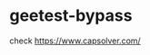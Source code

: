 # geetest-bypass
check https://www.capsolver.com/ 





















                                                                                                                                       